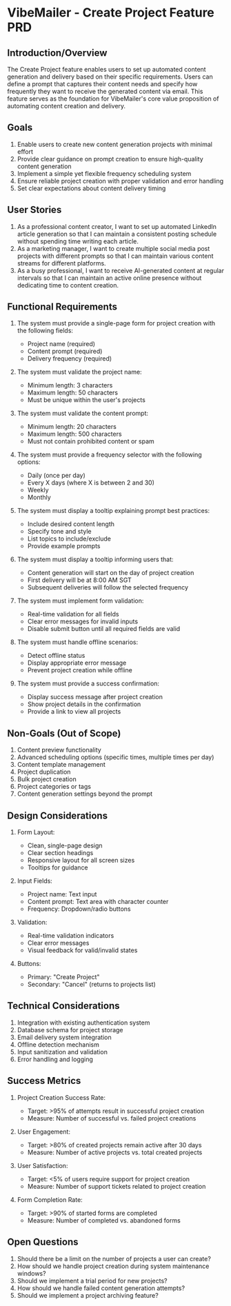 # VibeMailer - Create Project Feature PRD

## Introduction/Overview
The Create Project feature enables users to set up automated content generation and delivery based on their specific requirements. Users can define a prompt that captures their content needs and specify how frequently they want to receive the generated content via email. This feature serves as the foundation for VibeMailer's core value proposition of automating content creation and delivery.

## Goals
1. Enable users to create new content generation projects with minimal effort
2. Provide clear guidance on prompt creation to ensure high-quality content generation
3. Implement a simple yet flexible frequency scheduling system
4. Ensure reliable project creation with proper validation and error handling
5. Set clear expectations about content delivery timing

## User Stories
1. As a professional content creator, I want to set up automated LinkedIn article generation so that I can maintain a consistent posting schedule without spending time writing each article.
2. As a marketing manager, I want to create multiple social media post projects with different prompts so that I can maintain various content streams for different platforms.
3. As a busy professional, I want to receive AI-generated content at regular intervals so that I can maintain an active online presence without dedicating time to content creation.

## Functional Requirements
1. The system must provide a single-page form for project creation with the following fields:
   - Project name (required)
   - Content prompt (required)
   - Delivery frequency (required)

2. The system must validate the project name:
   - Minimum length: 3 characters
   - Maximum length: 50 characters
   - Must be unique within the user's projects

3. The system must validate the content prompt:
   - Minimum length: 20 characters
   - Maximum length: 500 characters
   - Must not contain prohibited content or spam

4. The system must provide a frequency selector with the following options:
   - Daily (once per day)
   - Every X days (where X is between 2 and 30)
   - Weekly
   - Monthly

5. The system must display a tooltip explaining prompt best practices:
   - Include desired content length
   - Specify tone and style
   - List topics to include/exclude
   - Provide example prompts

6. The system must display a tooltip informing users that:
   - Content generation will start on the day of project creation
   - First delivery will be at 8:00 AM SGT
   - Subsequent deliveries will follow the selected frequency

7. The system must implement form validation:
   - Real-time validation for all fields
   - Clear error messages for invalid inputs
   - Disable submit button until all required fields are valid

8. The system must handle offline scenarios:
   - Detect offline status
   - Display appropriate error message
   - Prevent project creation while offline

9. The system must provide a success confirmation:
   - Display success message after project creation
   - Show project details in the confirmation
   - Provide a link to view all projects

## Non-Goals (Out of Scope)
1. Content preview functionality
2. Advanced scheduling options (specific times, multiple times per day)
3. Content template management
4. Project duplication
5. Bulk project creation
6. Project categories or tags
7. Content generation settings beyond the prompt

## Design Considerations
1. Form Layout:
   - Clean, single-page design
   - Clear section headings
   - Responsive layout for all screen sizes
   - Tooltips for guidance

2. Input Fields:
   - Project name: Text input
   - Content prompt: Text area with character counter
   - Frequency: Dropdown/radio buttons

3. Validation:
   - Real-time validation indicators
   - Clear error messages
   - Visual feedback for valid/invalid states

4. Buttons:
   - Primary: "Create Project"
   - Secondary: "Cancel" (returns to projects list)

## Technical Considerations
1. Integration with existing authentication system
2. Database schema for project storage
3. Email delivery system integration
4. Offline detection mechanism
5. Input sanitization and validation
6. Error handling and logging

## Success Metrics
1. Project Creation Success Rate:
   - Target: >95% of attempts result in successful project creation
   - Measure: Number of successful vs. failed project creations

2. User Engagement:
   - Target: >80% of created projects remain active after 30 days
   - Measure: Number of active projects vs. total created projects

3. User Satisfaction:
   - Target: <5% of users require support for project creation
   - Measure: Number of support tickets related to project creation

4. Form Completion Rate:
   - Target: >90% of started forms are completed
   - Measure: Number of completed vs. abandoned forms

## Open Questions
1. Should there be a limit on the number of projects a user can create?
2. How should we handle project creation during system maintenance windows?
3. Should we implement a trial period for new projects?
4. How should we handle failed content generation attempts?
5. Should we implement a project archiving feature? 